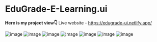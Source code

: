# EduGrade-E-Learning.ui

**Here is my project view👇**
Live website - https://edugrade-ui.netlify.app/


![image](https://github.com/RITIKA1277/EduGrade-E-Learning.ui/assets/102233221/88b7ec3c-d21f-47c7-949f-da1b18c0f08e)
![image](https://github.com/RITIKA1277/EduGrade-E-Learning.ui/assets/102233221/cdde1628-660f-4233-afcf-9fc08572a7fd)
![image](https://github.com/RITIKA1277/EduGrade-E-Learning.ui/assets/102233221/1ce7f4ec-6d58-4760-89ff-fdb1f68b99e9)
![image](https://github.com/RITIKA1277/EduGrade-E-Learning.ui/assets/102233221/515d55ef-839b-4201-beed-d6a0e0c447db)
![image](https://github.com/RITIKA1277/EduGrade-E-Learning.ui/assets/102233221/a42d1ca2-1971-44e1-89bf-e5dc55da6283)
![image](https://github.com/RITIKA1277/EduGrade-E-Learning.ui/assets/102233221/d363c9a0-5fa0-4d4f-b502-66aa0b96ab17)
![image](https://github.com/RITIKA1277/EduGrade-E-Learning.ui/assets/102233221/f93387f2-fbae-48d8-9fa0-38966e7f7b7b)




